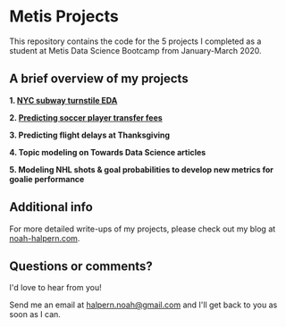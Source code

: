 # Metis Projects

This repository contains the code for the 5 projects I completed as a student at Metis Data Science Bootcamp from January-March 2020.

## A brief overview of my projects

**1. [NYC subway turnstile EDA](./nyc_subway)**

**2. [Predicting soccer player transfer fees](./soccer_transfer_fees)**

**3. Predicting flight delays at Thanksgiving**

**4. Topic modeling on Towards Data Science articles**

**5. Modeling NHL shots & goal probabilities to develop new metrics for goalie performance**

## Additional info

For more detailed write-ups of my projects, please check out my blog at [noah-halpern.com](https://noah-halpern.com/).

## Questions or comments?

I'd love to hear from you!

Send me an email at [halpern.noah@gmail.com](mailto:halpern.noah@gmail.com) and I'll get back to you as soon as I can.
